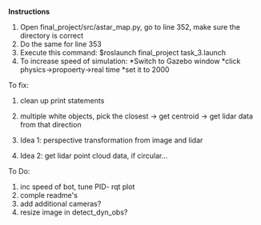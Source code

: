 **Instructions**

1. Open final_project/src/astar_map.py, go to line 352, make sure the directory is correct
2. Do the same for line 353
3. Execute this command:
    $roslaunch final_project task_3.launch
4. To increase speed of simulation:
    *Switch to Gazebo window
    *click physics->propoerty->real time
    *set it to 2000

To fix:
1. clean up print statements
2. multiple white objects, pick the closest -> get centroid -> get lidar data from that direction

1. Idea 1: perspective transformation from image and lidar
2. Idea 2: get lidar point cloud data, if circular...

To Do:
1. inc speed of bot, tune PID- rqt plot
3. comple readme's
4. add additional cameras?
5. resize image in detect_dyn_obs?